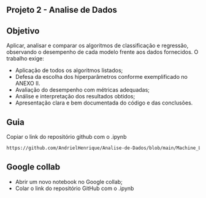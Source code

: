 ## Projeto 2 - Analise de Dados

## Objetivo
Aplicar, analisar e comparar os algoritmos de classificação e regressão, observando o desempenho de
cada modelo frente aos dados fornecidos. O trabalho exige:
- Aplicação de todos os algoritmos listados;
- Defesa da escolha dos hiperparâmetros conforme exemplificado no ANEXO II.
- Avaliação do desempenho com métricas adequadas;
- Análise e interpretação dos resultados obtidos;
- Apresentação clara e bem documentada do código e das conclusões.

## Guia

Copiar o link do repositório github com o .ipynb
```bash
https://github.com/AndrielHenrique/Analise-de-Dados/blob/main/Machine_Learning_Base_02.ipynb
```

## Google collab
- Abrir um novo notebook no Google collab;
- Colar o link do repositório GitHub com o .ipynb



